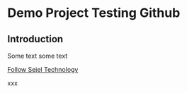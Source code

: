 # Demo	Project Testing Github #

## Introduction ##

Some text some text

[Follow Sejel Technology](http://www.sejeltech.com)

xxx